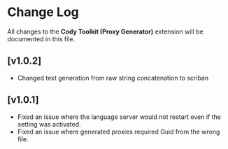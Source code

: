 # Change Log

All changes to the **Cody Toolkit (Proxy Generator)** extension will be documented in this file.

## [v1.0.2]

-   Changed text generation from raw string concatenation to scriban

## [v1.0.1]

-   Fixed an issue where the language server would not restart even if the setting was activated.
-   Fixed an issue where generated proxies required Guid from the wrong file.
